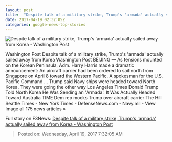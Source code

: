 ```yaml
---
layout: post
title:  "Despite talk of a military strike, Trump's 'armada' actually sailed away from Korea - Washington Post"
date: 2017-04-19 02:32:05Z
categories: google-news-top-stories
---
```


![Despite talk of a military strike, Trump's 'armada' actually sailed away from Korea - Washington Post](https://img.washingtonpost.com/rf/image_1484w/2010-2019/WashingtonPost/2017/04/18/Foreign/Images/AFP_NM7VZ.jpg)

Washington Post Despite talk of a military strike, Trump's 'armada' actually sailed away from Korea Washington Post BEIJING — As tensions mounted on the Korean Peninsula, Adm. Harry Harris made a dramatic announcement: An aircraft carrier had been ordered to sail north from Singapore on April 8 toward the Western Pacific. A spokesman for the U.S. Pacific Command ... Trump said Navy ships were headed toward North Korea. They were going the other way Los Angeles Times Donald Trump Told North Korea He Was Sending an 'Armada.' It Was Actually Headed Toward Australia TIME Dem rep mocks Trump over aircraft carrier The Hill Seattle Times - New York Times - DefenseNews.com - Navy.mil - View Image all 175 news articles »


Full story on F3News: [Despite talk of a military strike, Trump's 'armada' actually sailed away from Korea - Washington Post](http://www.f3nws.com/n/a4njCG)

> Posted on: Wednesday, April 19, 2017 7:32:05 AM
